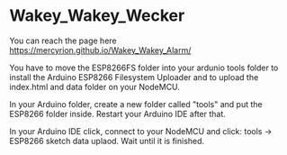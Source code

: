 # Wakey_Wakey_Wecker

You can reach the page here  https://mercyrion.github.io/Wakey_Wakey_Alarm/

You have to move the ESP8266FS folder into your ardunio tools folder to install the Arduino ESP8266 Filesystem Uploader and to upload the index.html and data folder on your NodeMCU.

In your Arduino folder, create a new folder called "tools" and put the ESP8266 folder inside. Restart your Arduino IDE after that.

In your Arduino IDE click, connect to your NodeMCU and click: tools -> ESP8266 sketch data uplaod. Wait until it is finished.